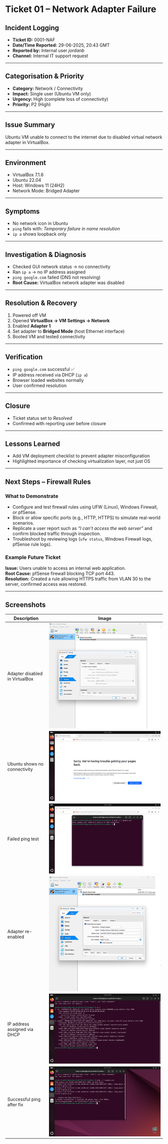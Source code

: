 # Ticket 01 – Network Adapter Failure

## Incident Logging
- **Ticket ID:** 0001-NAF  
- **Date/Time Reported:** 29-06-2025, 20:43 GMT  
- **Reported by:** Internal user *jordanb*  
- **Channel:** Internal IT support request  

---

## Categorisation & Priority
- **Category:** Network / Connectivity  
- **Impact:** Single user (Ubuntu VM only)  
- **Urgency:** High (complete loss of connectivity)  
- **Priority:** P2 (High)  

---

## Issue Summary
Ubuntu VM unable to connect to the internet due to disabled virtual network adapter in VirtualBox.  

---

## Environment
- VirtualBox 7.1.6  
- Ubuntu 22.04  
- Host: Windows 11 (24H2)  
- Network Mode: Bridged Adapter  

---

## Symptoms
- No network icon in Ubuntu  
- `ping` fails with: *Temporary failure in name resolution*  
- `ip a` shows loopback only  

---

## Investigation & Diagnosis
- Checked GUI network status → no connectivity  
- Ran `ip a` → no IP address assigned  
- `ping google.com` failed (DNS not resolving)  
- **Root Cause:** VirtualBox network adapter was disabled  

---

## Resolution & Recovery
1. Powered off VM  
2. Opened **VirtualBox → VM Settings → Network**  
3. Enabled **Adapter 1**  
4. Set adapter to **Bridged Mode** (host Ethernet interface)  
5. Booted VM and tested connectivity  

---

## Verification
- `ping google.com` successful ✅  
- IP address received via DHCP (`ip a`)  
- Browser loaded websites normally  
- User confirmed resolution  

---

## Closure
- Ticket status set to *Resolved*  
- Confirmed with reporting user before closure  

---

## Lessons Learned
- Add VM deployment checklist to prevent adapter misconfiguration  
- Highlighted importance of checking virtualization layer, not just OS  

---

## Next Steps – Firewall Rules

### What to Demonstrate
- Configure and test firewall rules using UFW (Linux), Windows Firewall, or pfSense.
- Block or allow specific ports (e.g., HTTP, HTTPS) to simulate real-world scenarios.
- Replicate a user report such as *“I can’t access the web server”* and confirm blocked traffic through inspection.
- Troubleshoot by reviewing logs (`ufw status`, Windows Firewall logs, pfSense rule logs).

### Example Future Ticket
**Issue:** Users unable to access an internal web application.  
**Root Cause:** pfSense firewall blocking TCP port 443.  
**Resolution:** Created a rule allowing HTTPS traffic from VLAN 30 to the server, confirmed access was restored.  

---

## Screenshots

| Description                        | Image                                 |
|------------------------------------|----------------------------------------|
| Adapter disabled in VirtualBox     | ![](../images/network-disabled.png)   |
| Ubuntu shows no connectivity       | ![](../images/ubuntu-no-network.png)  |
| Failed ping test                   | ![](../images/ping-failure.png)       |
| Adapter re-enabled                 | ![](../images/network-enabled.png)    |
| IP address assigned via DHCP       | ![](../images/ip-a-success.png)       |
| Successful ping after fix          | ![](../images/ping-success.png)       |
